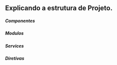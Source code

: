 
## Explicando a estrutura de Projeto.

##### Componentes
##### Modulos
##### Services
##### Diretivas

